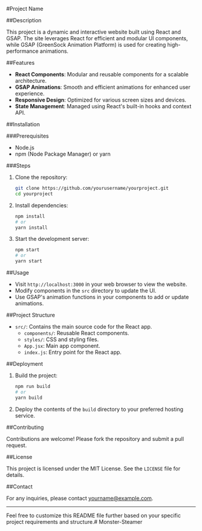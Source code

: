 
#Project Name

##Description

This project is a dynamic and interactive website built using React and GSAP. The site leverages React for efficient and modular UI components, while GSAP (GreenSock Animation Platform) is used for creating high-performance animations.

##Features

- **React Components**: Modular and reusable components for a scalable architecture.
- **GSAP Animations**: Smooth and efficient animations for enhanced user experience.
- **Responsive Design**: Optimized for various screen sizes and devices.
- **State Management**: Managed using React's built-in hooks and context API.

##Installation

###Prerequisites

- Node.js
- npm (Node Package Manager) or yarn

###Steps

1. Clone the repository:
   ```bash
   git clone https://github.com/yourusername/yourproject.git
   cd yourproject
   ```

2. Install dependencies:
   ```bash
   npm install
   # or
   yarn install
   ```

3. Start the development server:
   ```bash
   npm start
   # or
   yarn start
   ```

##Usage

- Visit `http://localhost:3000` in your web browser to view the website.
- Modify components in the `src` directory to update the UI.
- Use GSAP's animation functions in your components to add or update animations.

##Project Structure

- `src/`: Contains the main source code for the React app.
  - `components/`: Reusable React components.
  - `styles/`: CSS and styling files.
  - `App.jsx`: Main app component.
  - `index.js`: Entry point for the React app.

##Deployment

1. Build the project:
   ```bash
   npm run build
   # or
   yarn build
   ```

2. Deploy the contents of the `build` directory to your preferred hosting service.

##Contributing

Contributions are welcome! Please fork the repository and submit a pull request.

##License

This project is licensed under the MIT License. See the `LICENSE` file for details.

##Contact

For any inquiries, please contact [yourname@example.com](mailto:yourname@example.com).

---

Feel free to customize this README file further based on your specific project requirements and structure.#   M o n s t e r - S t e a m e r 
 
 
